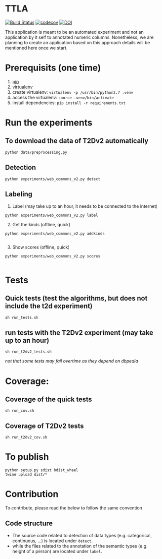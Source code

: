 # TTLA

[![Build Status](https://semaphoreci.com/api/v1/ahmad88me/ttla/branches/master/badge.svg)](https://semaphoreci.com/ahmad88me/ttla)
[![codecov](https://codecov.io/gh/oeg-upm/ttla/branch/master/graph/badge.svg)](https://codecov.io/gh/oeg-upm/ttla)
[![DOI](https://zenodo.org/badge/DOI/10.5281/zenodo.2619306.svg)](https://doi.org/10.5281/zenodo.2619306)


This application is meant to be an automated experiment and not
an application by it self to annotated numeric columns. Nonetheless, 
we are planning to create an application based on this approach
details will be mentioned here once we start.


# Prerequisits (one time)
1. [pip](https://pip.pypa.io/en/stable/installing/) 
2. [virtualenv](https://virtualenv.pypa.io/en/latest/)
3. create virtualenv: `virtualenv -p /usr/bin/python2.7 .venv`
4. access the virtualenv: `source .venv/bin/activate`
5. install dependencies: `pip install -r requirements.txt`


<!-- 
# Run the web
1.  access the virtualenv: `source .venv/bin/activate`
2.  run the web app: `python app.py`
3.  visit `http://127.0.0.1:5000` in your local browser
-->

# Run the experiments

## To download the data of T2Dv2 automatically
```
python data/preprocessing.py
```
## Detection
```
python experiments/web_commons_v2.py detect
```
## Labeling
1. Label (may take up to an hour, it needs to be connected to the internet)
```
python experiments/web_commons_v2.py label
```
2. Get the kinds (offline, quick)
```
python experiments/web_commons_v2.py addkinds
 
```
3. Show scores (offline, quick)
```
python experiments/web_commons_v2.py scores
 
```


# Tests
## Quick tests (test the algorithms, but does not include the t2d experiment)
```
sh run_tests.sh
```
## run tests with the T2Dv2 experiment (may take up to an hour)
```
sh run_t2dv2_tests.sh
```
*not that some tests may fail overtime as they depend on dbpedia*

# Coverage: 
## Coverage of the quick tests
```
sh run_cov.sh
```
## Coverage of T2Dv2 tests
```
sh run_t2dv2_cov.sh
```

# To publish
```
python setup.py sdist bdist_wheel
twine upload dist/*
```

# Contribution 
To contribute, please read the below to follow the same convention

## Code structure
* The source code related to detection of data types (e.g. categorical, continuous, ...) is located under `detect`.
* while the files related to the annotation of the semantic types (e.g. height of a person) are located under `label`.

